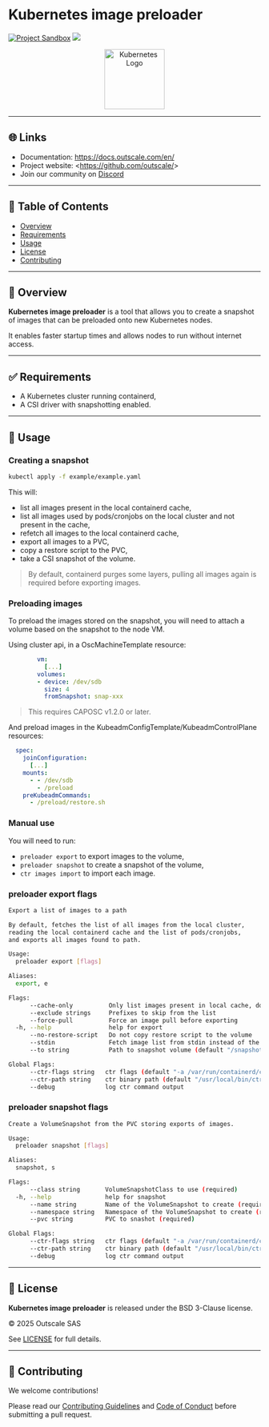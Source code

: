# Kubernetes image preloader

[![Project Sandbox](https://docs.outscale.com/fr/userguide/_images/Project-Sandbox-yellow.svg)](https://docs.outscale.com/en/userguide/Open-Source-Projects.html) [![](https://dcbadge.limes.pink/api/server/HUVtY5gT6s?style=flat&theme=default-inverted)](https://discord.gg/HUVtY5gT6s)

<p align="center">
  <img alt="Kubernetes Logo" src="https://upload.wikimedia.org/wikipedia/commons/3/39/Kubernetes_logo_without_workmark.svg" width="120px">
</p>

---

## 🌐 Links

- Documentation: <https://docs.outscale.com/en/>
- Project website: <https://github.com/outscale/<project-name>>
- Join our community on [Discord](https://discord.gg/HUVtY5gT6s)

---

## 📄 Table of Contents

- [Overview](#-overview)
- [Requirements](#-requirements)
- [Usage](#-usage)
- [License](#-license)
- [Contributing](#-contributing)

---

## 🧭 Overview

**Kubernetes image preloader** is a tool that allows you to create a snapshot of images that can be preloaded onto new Kubernetes nodes.

It enables faster startup times and allows nodes to run without internet access.

---

## ✅ Requirements

- A Kubernetes cluster running containerd,
- A CSI driver with snapshotting enabled.

---

## 🚀 Usage

### Creating a snapshot

```bash
kubectl apply -f example/example.yaml
```

This will:
- list all images present in the local containerd cache,
- list all images used by pods/cronjobs on the local cluster and not present in the cache,
- refetch all images to the local containerd cache,
- export all images to a PVC,
- copy a restore script to the PVC,
- take a CSI snapshot of the volume.

> By default, containerd purges some layers, pulling all images again is required before exporting images.

### Preloading images

To preload the images stored on the snapshot, you will need to attach a volume based on the snapshot to the node VM.

Using cluster api, in a OscMachineTemplate resource:
```yaml
        vm:
          [...]
        volumes:
        - device: /dev/sdb
          size: 4
          fromSnapshot: snap-xxx
```

> This requires CAPOSC v1.2.0 or later.

And preload images in the KubeadmConfigTemplate/KubeadmControlPlane resources:
```yaml
  spec:
    joinConfiguration:
      [...]
    mounts:
      - - /dev/sdb
        - /preload
    preKubeadmCommands:
      - /preload/restore.sh
```

### Manual use

You will need to run:
* `preloader export` to export images to the volume,
* `preloader snapshot` to create a snapshot of the volume,
* `ctr images import` to import each image.

### preloader export flags

```bash
Export a list of images to a path

By default, fetches the list of all images from the local cluster,
reading the local containerd cache and the list of pods/cronjobs,
and exports all images found to path.

Usage:
  preloader export [flags]

Aliases:
  export, e

Flags:
      --cache-only          Only list images present in local cache, do not list pods
      --exclude strings     Prefixes to skip from the list
      --force-pull          Force an image pull before exporting
  -h, --help                help for export
      --no-restore-script   Do not copy restore script to the volume
      --stdin               Fetch image list from stdin instead of the local cluster
      --to string           Path to snapshot volume (default "/snapshot")

Global Flags:
      --ctr-flags string   ctr flags (default "-a /var/run/containerd/containerd.sock")
      --ctr-path string    ctr binary path (default "/usr/local/bin/ctr")
      --debug              log ctr command output
```

### preloader snapshot flags

```bash
Create a VolumeSnapshot from the PVC storing exports of images.

Usage:
  preloader snapshot [flags]

Aliases:
  snapshot, s

Flags:
      --class string       VolumeSnapshotClass to use (required)
  -h, --help               help for snapshot
      --name string        Name of the VolumeSnapshot to create (required)
      --namespace string   Namespace of the VolumeSnapshot to create (required)
      --pvc string         PVC to snashot (required)

Global Flags:
      --ctr-flags string   ctr flags (default "-a /var/run/containerd/containerd.sock")
      --ctr-path string    ctr binary path (default "/usr/local/bin/ctr")
      --debug              log ctr command output
```

---

## 📜 License

**Kubernetes image preloader** is released under the BSD 3-Clause license.

© 2025 Outscale SAS

See [LICENSE](./LICENSE) for full details.

---

## 🤝 Contributing

We welcome contributions!

Please read our [Contributing Guidelines](CONTRIBUTING.md) and [Code of Conduct](CODE_OF_CONDUCT.md) before submitting a pull request.
